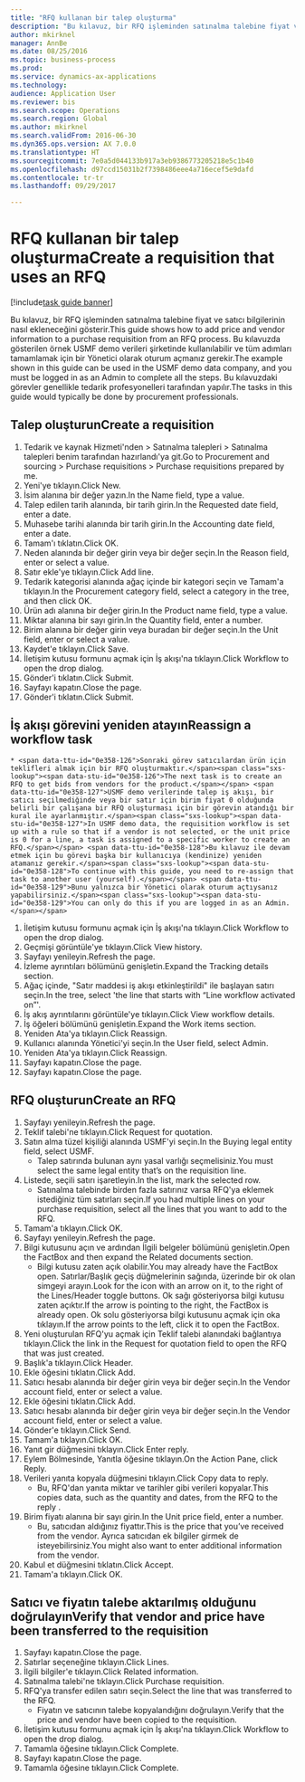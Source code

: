 ```yaml
--- 
title: "RFQ kullanan bir talep oluşturma"
description: "Bu kılavuz, bir RFQ işleminden satınalma talebine fiyat ve satıcı bilgilerinin nasıl ekleneceğini gösterir."
author: mkirknel
manager: AnnBe
ms.date: 08/25/2016
ms.topic: business-process
ms.prod: 
ms.service: dynamics-ax-applications
ms.technology: 
audience: Application User
ms.reviewer: bis
ms.search.scope: Operations
ms.search.region: Global
ms.author: mkirknel
ms.search.validFrom: 2016-06-30
ms.dyn365.ops.version: AX 7.0.0
ms.translationtype: HT
ms.sourcegitcommit: 7e0a5d044133b917a3eb9386773205218e5c1b40
ms.openlocfilehash: d97ccd15031b2f7398486eee4a716ecef5e9dafd
ms.contentlocale: tr-tr
ms.lasthandoff: 09/29/2017

---
```

# <a name="create-a-requisition-that-uses-an-rfq"></a><span data-ttu-id="0e358-103">RFQ kullanan bir talep oluşturma</span><span class="sxs-lookup"><span data-stu-id="0e358-103">Create a requisition that uses an RFQ</span></span>

[!include[task guide banner](../../includes/task-guide-banner.md)]

<span data-ttu-id="0e358-104">Bu kılavuz, bir RFQ işleminden satınalma talebine fiyat ve satıcı bilgilerinin nasıl ekleneceğini gösterir.</span><span class="sxs-lookup"><span data-stu-id="0e358-104">This guide shows how to add price and vendor information to a purchase requisition from an RFQ process.</span></span> <span data-ttu-id="0e358-105">Bu kılavuzda gösterilen örnek USMF demo verileri şirketinde kullanılabilir ve tüm adımları tamamlamak için bir Yönetici olarak oturum açmanız gerekir.</span><span class="sxs-lookup"><span data-stu-id="0e358-105">The example shown in this guide can be used in the USMF demo data company, and you must be logged in as an Admin to complete all the steps.</span></span> <span data-ttu-id="0e358-106">Bu kılavuzdaki görevler genellikle tedarik profesyonelleri tarafından yapılır.</span><span class="sxs-lookup"><span data-stu-id="0e358-106">The tasks in this guide would typically be done by procurement professionals.</span></span>


## <a name="create-a-requisition"></a><span data-ttu-id="0e358-107">Talep oluşturun</span><span class="sxs-lookup"><span data-stu-id="0e358-107">Create a requisition</span></span>
1. <span data-ttu-id="0e358-108">Tedarik ve kaynak Hizmeti'nden > Satınalma talepleri > Satınalma talepleri benim tarafından hazırlandı'ya git.</span><span class="sxs-lookup"><span data-stu-id="0e358-108">Go to Procurement and sourcing > Purchase requisitions > Purchase requisitions prepared by me.</span></span>
2. <span data-ttu-id="0e358-109">Yeni'ye tıklayın.</span><span class="sxs-lookup"><span data-stu-id="0e358-109">Click New.</span></span>
3. <span data-ttu-id="0e358-110">İsim alanına bir değer yazın.</span><span class="sxs-lookup"><span data-stu-id="0e358-110">In the Name field, type a value.</span></span>
4. <span data-ttu-id="0e358-111">Talep edilen tarih alanında, bir tarih girin.</span><span class="sxs-lookup"><span data-stu-id="0e358-111">In the Requested date field, enter a date.</span></span>
5. <span data-ttu-id="0e358-112">Muhasebe tarihi alanında bir tarih girin.</span><span class="sxs-lookup"><span data-stu-id="0e358-112">In the Accounting date field, enter a date.</span></span>
6. <span data-ttu-id="0e358-113">Tamam'ı tıklatın.</span><span class="sxs-lookup"><span data-stu-id="0e358-113">Click OK.</span></span>
7. <span data-ttu-id="0e358-114">Neden alanında bir değer girin veya bir değer seçin.</span><span class="sxs-lookup"><span data-stu-id="0e358-114">In the Reason field, enter or select a value.</span></span>
8. <span data-ttu-id="0e358-115">Satır ekle'ye tıklayın.</span><span class="sxs-lookup"><span data-stu-id="0e358-115">Click Add line.</span></span>
9. <span data-ttu-id="0e358-116">Tedarik kategorisi alanında ağaç içinde bir kategori seçin ve Tamam'a tıklayın.</span><span class="sxs-lookup"><span data-stu-id="0e358-116">In the Procurement category field, select a category in the tree, and then click OK.</span></span>
10. <span data-ttu-id="0e358-117">Ürün adı alanına bir değer girin.</span><span class="sxs-lookup"><span data-stu-id="0e358-117">In the Product name field, type a value.</span></span>
11. <span data-ttu-id="0e358-118">Miktar alanına bir sayı girin.</span><span class="sxs-lookup"><span data-stu-id="0e358-118">In the Quantity field, enter a number.</span></span>
12. <span data-ttu-id="0e358-119">Birim alanına bir değer girin veya buradan bir değer seçin.</span><span class="sxs-lookup"><span data-stu-id="0e358-119">In the Unit field, enter or select a value.</span></span>
13. <span data-ttu-id="0e358-120">Kaydet'e tıklayın.</span><span class="sxs-lookup"><span data-stu-id="0e358-120">Click Save.</span></span>
14. <span data-ttu-id="0e358-121">İletişim kutusu formunu açmak için İş akışı'na tıklayın.</span><span class="sxs-lookup"><span data-stu-id="0e358-121">Click Workflow to open the drop dialog.</span></span>
15. <span data-ttu-id="0e358-122">Gönder'i tıklatın.</span><span class="sxs-lookup"><span data-stu-id="0e358-122">Click Submit.</span></span>
16. <span data-ttu-id="0e358-123">Sayfayı kapatın.</span><span class="sxs-lookup"><span data-stu-id="0e358-123">Close the page.</span></span>
17. <span data-ttu-id="0e358-124">Gönder'i tıklatın.</span><span class="sxs-lookup"><span data-stu-id="0e358-124">Click Submit.</span></span>

## <a name="reassign-a-workflow-task"></a><span data-ttu-id="0e358-125">İş akışı görevini yeniden atayın</span><span class="sxs-lookup"><span data-stu-id="0e358-125">Reassign a workflow task</span></span>
    * <span data-ttu-id="0e358-126">Sonraki görev satıcılardan ürün için teklifleri almak için bir RFQ oluşturmaktır.</span><span class="sxs-lookup"><span data-stu-id="0e358-126">The next task is to create an RFQ to get bids from vendors for the product.</span></span> <span data-ttu-id="0e358-127">USMF demo verilerinde talep iş akışı, bir satıcı seçilmediğinde veya bir satır için birim fiyat 0 olduğunda belirli bir çalışana bir RFQ oluşturması için bir görevin atandığı bir kural ile ayarlanmıştır.</span><span class="sxs-lookup"><span data-stu-id="0e358-127">In USMF demo data, the requisition workflow is set up with a rule so that if a vendor is not selected, or the unit price is 0 for a line, a task is assigned to a specific worker to create an RFQ.</span></span> <span data-ttu-id="0e358-128">Bu kılavuz ile devam etmek için bu görevi başka bir kullanıcıya (kendinize) yeniden atamanız gerekir.</span><span class="sxs-lookup"><span data-stu-id="0e358-128">To continue with this guide, you need to re-assign that task to another user (yourself).</span></span> <span data-ttu-id="0e358-129">Bunu yalnızca bir Yönetici olarak oturum açtıysanız yapabilirsiniz.</span><span class="sxs-lookup"><span data-stu-id="0e358-129">You can only do this if you are logged in as an Admin.</span></span>  
1. <span data-ttu-id="0e358-130">İletişim kutusu formunu açmak için İş akışı'na tıklayın.</span><span class="sxs-lookup"><span data-stu-id="0e358-130">Click Workflow to open the drop dialog.</span></span>
2. <span data-ttu-id="0e358-131">Geçmişi görüntüle'ye tıklayın.</span><span class="sxs-lookup"><span data-stu-id="0e358-131">Click View history.</span></span>
3. <span data-ttu-id="0e358-132">Sayfayı yenileyin.</span><span class="sxs-lookup"><span data-stu-id="0e358-132">Refresh the page.</span></span>
4. <span data-ttu-id="0e358-133">İzleme ayrıntıları bölümünü genişletin.</span><span class="sxs-lookup"><span data-stu-id="0e358-133">Expand the Tracking details section.</span></span>
5. <span data-ttu-id="0e358-134">Ağaç içinde, "Satır maddesi iş akışı etkinleştirildi" ile başlayan satırı seçin.</span><span class="sxs-lookup"><span data-stu-id="0e358-134">In the tree, select 'the line that starts with “Line workflow activated on”'.</span></span>
6. <span data-ttu-id="0e358-135">İş akış ayrıntılarını görüntüle'ye tıklayın.</span><span class="sxs-lookup"><span data-stu-id="0e358-135">Click View workflow details.</span></span>
7. <span data-ttu-id="0e358-136">İş öğeleri bölümünü genişletin.</span><span class="sxs-lookup"><span data-stu-id="0e358-136">Expand the Work items section.</span></span>
8. <span data-ttu-id="0e358-137">Yeniden Ata'ya tıklayın.</span><span class="sxs-lookup"><span data-stu-id="0e358-137">Click Reassign.</span></span>
9. <span data-ttu-id="0e358-138">Kullanıcı alanında Yönetici'yi seçin.</span><span class="sxs-lookup"><span data-stu-id="0e358-138">In the User field, select Admin.</span></span>
10. <span data-ttu-id="0e358-139">Yeniden Ata'ya tıklayın.</span><span class="sxs-lookup"><span data-stu-id="0e358-139">Click Reassign.</span></span>
11. <span data-ttu-id="0e358-140">Sayfayı kapatın.</span><span class="sxs-lookup"><span data-stu-id="0e358-140">Close the page.</span></span>
12. <span data-ttu-id="0e358-141">Sayfayı kapatın.</span><span class="sxs-lookup"><span data-stu-id="0e358-141">Close the page.</span></span>

## <a name="create-an-rfq"></a><span data-ttu-id="0e358-142">RFQ oluşturun</span><span class="sxs-lookup"><span data-stu-id="0e358-142">Create an RFQ</span></span>
1. <span data-ttu-id="0e358-143">Sayfayı yenileyin.</span><span class="sxs-lookup"><span data-stu-id="0e358-143">Refresh the page.</span></span>
2. <span data-ttu-id="0e358-144">Teklif talebi'ne tıklayın.</span><span class="sxs-lookup"><span data-stu-id="0e358-144">Click Request for quotation.</span></span>
3. <span data-ttu-id="0e358-145">Satın alma tüzel kişiliği alanında USMF'yi seçin.</span><span class="sxs-lookup"><span data-stu-id="0e358-145">In the Buying legal entity field, select USMF.</span></span>
    * <span data-ttu-id="0e358-146">Talep satırında bulunan aynı yasal varlığı seçmelisiniz.</span><span class="sxs-lookup"><span data-stu-id="0e358-146">You must select the same legal entity that’s on the requisition line.</span></span>  
4. <span data-ttu-id="0e358-147">Listede, seçili satırı işaretleyin.</span><span class="sxs-lookup"><span data-stu-id="0e358-147">In the list, mark the selected row.</span></span>
    * <span data-ttu-id="0e358-148">Satınalma talebinde birden fazla satırınız varsa RFQ'ya eklemek istediğiniz tüm satırları seçin.</span><span class="sxs-lookup"><span data-stu-id="0e358-148">If you had multiple lines on your purchase requisition, select all the lines that you want to add to the RFQ.</span></span>  
5. <span data-ttu-id="0e358-149">Tamam'a tıklayın.</span><span class="sxs-lookup"><span data-stu-id="0e358-149">Click OK.</span></span>
6. <span data-ttu-id="0e358-150">Sayfayı yenileyin.</span><span class="sxs-lookup"><span data-stu-id="0e358-150">Refresh the page.</span></span>
7. <span data-ttu-id="0e358-151">Bilgi kutusunu açın ve ardından İlgili belgeler bölümünü genişletin.</span><span class="sxs-lookup"><span data-stu-id="0e358-151">Open the FactBox and then expand the Related documents section.</span></span>
    * <span data-ttu-id="0e358-152">Bilgi kutusu zaten açık olabilir.</span><span class="sxs-lookup"><span data-stu-id="0e358-152">You may already have the FactBox open.</span></span> <span data-ttu-id="0e358-153">Satırlar/Başlık geçiş düğmelerinin sağında, üzerinde bir ok olan simgeyi arayın.</span><span class="sxs-lookup"><span data-stu-id="0e358-153">Look for the icon with an arrow on it, to the right of the Lines/Header toggle buttons.</span></span> <span data-ttu-id="0e358-154">Ok sağı gösteriyorsa bilgi kutusu zaten açıktır.</span><span class="sxs-lookup"><span data-stu-id="0e358-154">If the arrow is pointing to the right, the FactBox is already open.</span></span> <span data-ttu-id="0e358-155">Ok solu gösteriyorsa bilgi kutusunu açmak için oka tıklayın.</span><span class="sxs-lookup"><span data-stu-id="0e358-155">If the arrow points to the left, click it to open the FactBox.</span></span>  
8. <span data-ttu-id="0e358-156">Yeni oluşturulan RFQ'yu açmak için Teklif talebi alanındaki bağlantıya tıklayın.</span><span class="sxs-lookup"><span data-stu-id="0e358-156">Click the link in the Request for quotation field to open the RFQ that was just created.</span></span>
9. <span data-ttu-id="0e358-157">Başlık'a tıklayın.</span><span class="sxs-lookup"><span data-stu-id="0e358-157">Click Header.</span></span>
10. <span data-ttu-id="0e358-158">Ekle öğesini tıklatın.</span><span class="sxs-lookup"><span data-stu-id="0e358-158">Click Add.</span></span>
11. <span data-ttu-id="0e358-159">Satıcı hesabı alanında bir değer girin veya bir değer seçin.</span><span class="sxs-lookup"><span data-stu-id="0e358-159">In the Vendor account field, enter or select a value.</span></span>
12. <span data-ttu-id="0e358-160">Ekle öğesini tıklatın.</span><span class="sxs-lookup"><span data-stu-id="0e358-160">Click Add.</span></span>
13. <span data-ttu-id="0e358-161">Satıcı hesabı alanında bir değer girin veya bir değer seçin.</span><span class="sxs-lookup"><span data-stu-id="0e358-161">In the Vendor account field, enter or select a value.</span></span>
14. <span data-ttu-id="0e358-162">Gönder'e tıklayın.</span><span class="sxs-lookup"><span data-stu-id="0e358-162">Click Send.</span></span>
15. <span data-ttu-id="0e358-163">Tamam'a tıklayın.</span><span class="sxs-lookup"><span data-stu-id="0e358-163">Click OK.</span></span>
16. <span data-ttu-id="0e358-164">Yanıt gir düğmesini tıklayın.</span><span class="sxs-lookup"><span data-stu-id="0e358-164">Click Enter reply.</span></span>
17. <span data-ttu-id="0e358-165">Eylem Bölmesinde, Yanıtla öğesine tıklayın.</span><span class="sxs-lookup"><span data-stu-id="0e358-165">On the Action Pane, click Reply.</span></span>
18. <span data-ttu-id="0e358-166">Verileri yanıta kopyala düğmesini tıklayın.</span><span class="sxs-lookup"><span data-stu-id="0e358-166">Click Copy data to reply.</span></span>
    * <span data-ttu-id="0e358-167">Bu, RFQ'dan yanıta miktar ve tarihler gibi verileri kopyalar.</span><span class="sxs-lookup"><span data-stu-id="0e358-167">This copies data, such as the quantity and dates, from the RFQ to the reply .</span></span>  
19. <span data-ttu-id="0e358-168">Birim fiyatı alanına bir sayı girin.</span><span class="sxs-lookup"><span data-stu-id="0e358-168">In the Unit price field, enter a number.</span></span>
    * <span data-ttu-id="0e358-169">Bu, satıcıdan aldığınız fiyattır.</span><span class="sxs-lookup"><span data-stu-id="0e358-169">This is the price that you’ve received from the vendor.</span></span> <span data-ttu-id="0e358-170">Ayrıca satıcıdan ek bilgiler girmek de isteyebilirsiniz.</span><span class="sxs-lookup"><span data-stu-id="0e358-170">You might also want to enter additional information from the vendor.</span></span>  
20. <span data-ttu-id="0e358-171">Kabul et düğmesini tıklatın.</span><span class="sxs-lookup"><span data-stu-id="0e358-171">Click Accept.</span></span>
21. <span data-ttu-id="0e358-172">Tamam'a tıklayın.</span><span class="sxs-lookup"><span data-stu-id="0e358-172">Click OK.</span></span>

## <a name="verify-that-vendor-and-price-have-been-transferred-to-the-requisition"></a><span data-ttu-id="0e358-173">Satıcı ve fiyatın talebe aktarılmış olduğunu doğrulayın</span><span class="sxs-lookup"><span data-stu-id="0e358-173">Verify that vendor and price have been transferred to the requisition</span></span>
1. <span data-ttu-id="0e358-174">Sayfayı kapatın.</span><span class="sxs-lookup"><span data-stu-id="0e358-174">Close the page.</span></span>
2. <span data-ttu-id="0e358-175">Satırlar seçeneğine tıklayın.</span><span class="sxs-lookup"><span data-stu-id="0e358-175">Click Lines.</span></span>
3. <span data-ttu-id="0e358-176">İlgili bilgiler'e tıklayın.</span><span class="sxs-lookup"><span data-stu-id="0e358-176">Click Related information.</span></span>
4. <span data-ttu-id="0e358-177">Satınalma talebi'ne tıklayın.</span><span class="sxs-lookup"><span data-stu-id="0e358-177">Click Purchase requisition.</span></span>
5. <span data-ttu-id="0e358-178">RFQ'ya transfer edilen satırı seçin.</span><span class="sxs-lookup"><span data-stu-id="0e358-178">Select the line that was transferred to the RFQ.</span></span>
    * <span data-ttu-id="0e358-179">Fiyatın ve satıcının talebe kopyalandığını doğrulayın.</span><span class="sxs-lookup"><span data-stu-id="0e358-179">Verify that the price and vendor have been copied to the requisition.</span></span>  
6. <span data-ttu-id="0e358-180">İletişim kutusu formunu açmak için İş akışı'na tıklayın.</span><span class="sxs-lookup"><span data-stu-id="0e358-180">Click Workflow to open the drop dialog.</span></span>
7. <span data-ttu-id="0e358-181">Tamamla öğesine tıklayın.</span><span class="sxs-lookup"><span data-stu-id="0e358-181">Click Complete.</span></span>
8. <span data-ttu-id="0e358-182">Sayfayı kapatın.</span><span class="sxs-lookup"><span data-stu-id="0e358-182">Close the page.</span></span>
9. <span data-ttu-id="0e358-183">Tamamla öğesine tıklayın.</span><span class="sxs-lookup"><span data-stu-id="0e358-183">Click Complete.</span></span>


